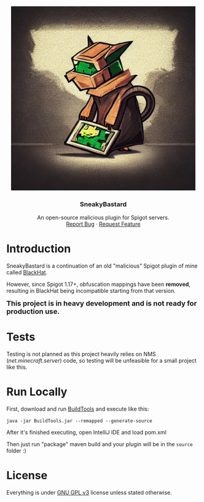 <div align="center">
  <a href="https://github.com/BlackOfWorld/SneakyBastard">
    <img src="assets/logo.png" alt="Logo" width="480" height="480">
  </a>

<h3 align="center">SneakyBastard</h3>

  <p align="center">
    An open-source malicious plugin for Spigot servers.
    <br />
    <a href="https://github.com/BlackOfWorld/SneakyBastard/issues">Report Bug</a>
    ·
    <a href="https://github.com/BlackOfWorld/SneakyBastard/issues">Request Feature</a>
  </p>
</div>

# Introduction
SneakyBastard is a continuation of an old "malicious"
Spigot plugin of mine called [BlackHat](https://github.com/BlackOfWorld/BlackHat).

However, since Spigot 1.17+, obfuscation mappings have been **removed**, resulting in BlackHat being incompatible starting from that version.

<font size=4>**This project is in heavy development and is not ready for production use.**</font>

# Tests

Testing is not planned as this project heavily relies on NMS (*net.minecraft.server*) code, so testing will be unfeasible for a small project like this.

# Run Locally

First, download and run [BuildTools](https://www.spigotmc.org/wiki/buildtools/) and execute like this:
```
java -jar BuildTools.jar --remapped --generate-source
```
After it's finished executing, open IntelliJ IDE and load pom.xml

Then just run "package" maven build and your plugin will be in the `source` folder :)

# License
Everything is under [GNU GPL v3](LICENSE) license unless stated otherwise.